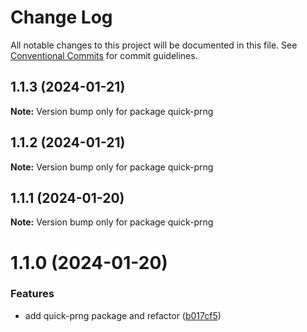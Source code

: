 # Change Log

All notable changes to this project will be documented in this file.
See [Conventional Commits](https://conventionalcommits.org) for commit guidelines.

## 1.1.3 (2024-01-21)

**Note:** Version bump only for package quick-prng

## 1.1.2 (2024-01-21)

**Note:** Version bump only for package quick-prng

## 1.1.1 (2024-01-20)

**Note:** Version bump only for package quick-prng

# 1.1.0 (2024-01-20)

### Features

- add quick-prng package and refactor ([b017cf5](https://github.com/lokesh-coder/quick-prng/commit/b017cf52dc65387bf44b901e61c46ae02c69ff25))
